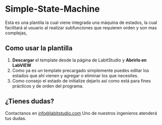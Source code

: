 # Simple-State-Machine

Esta es una plantila la cual viene integrada una máquina de estados, la cual facilitará al usuario al realizar subfunciones que requieren orden y son mas complejas,
## Como usar la plantilla

1. **Descargar** el template desde la página de LabitStudio y **Abrirlo en LabVIEW**
2. Como ya es un template precargado simplemente puedes editar los estados que ahí vienen y agregar o eliminar los que necesites.
3. Como consejo el estado de initialize dejarlo así como está para fines prácticos y de orden del programa.

## ¿Tienes dudas?

Contactanos en info@labitstudio.com
Uno de nuestros ingenieros atenderá tus dudas.
